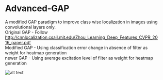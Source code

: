 # Advanced-GAP
A modified GAP paradigm to improve class wise localization in images using convolutional layers only. <br />
Original GAP - Follow http://cnnlocalization.csail.mit.edu/Zhou_Learning_Deep_Features_CVPR_2016_paper.pdf <br />
Modified GAP - Using classification error change in absence of filter as weight for heatmap generation <br />
newer GAP - Using average excitation level of filter as weight for heatmap generation <br />

![alt text](https://raw.githubusercontent.com/brcsomnath/Advanced-GAP/master/Results/numbers4.jpg)